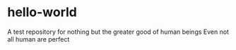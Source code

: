 # hello-world
A test repository for nothing but the greater good of human beings
Even not all human are perfect
